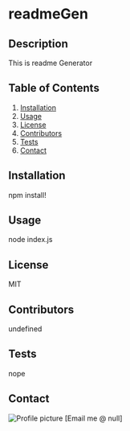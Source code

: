 
 # readmeGen  



## Description
This is readme Generator

## Table of Contents
1. [Installation](#installation)
2. [Usage](#usage)
3. [License](#license)
4. [Contributors](#contributors)
5. [Tests](#tests)
6. [Contact](#contact)

<a name="installation"></a>

## Installation
npm install!

<a name="usage"></a>


## Usage
node index.js

<a name="license"></a>


## License
MIT

<a name="contributors"></a>


## Contributors
undefined

<a name="tests"></a>


## Tests
nope

<a name="contact"></a>


## Contact
![Profile picture](https://avatars3.githubusercontent.com/u/31528729?v=4)
[Email me @ null]